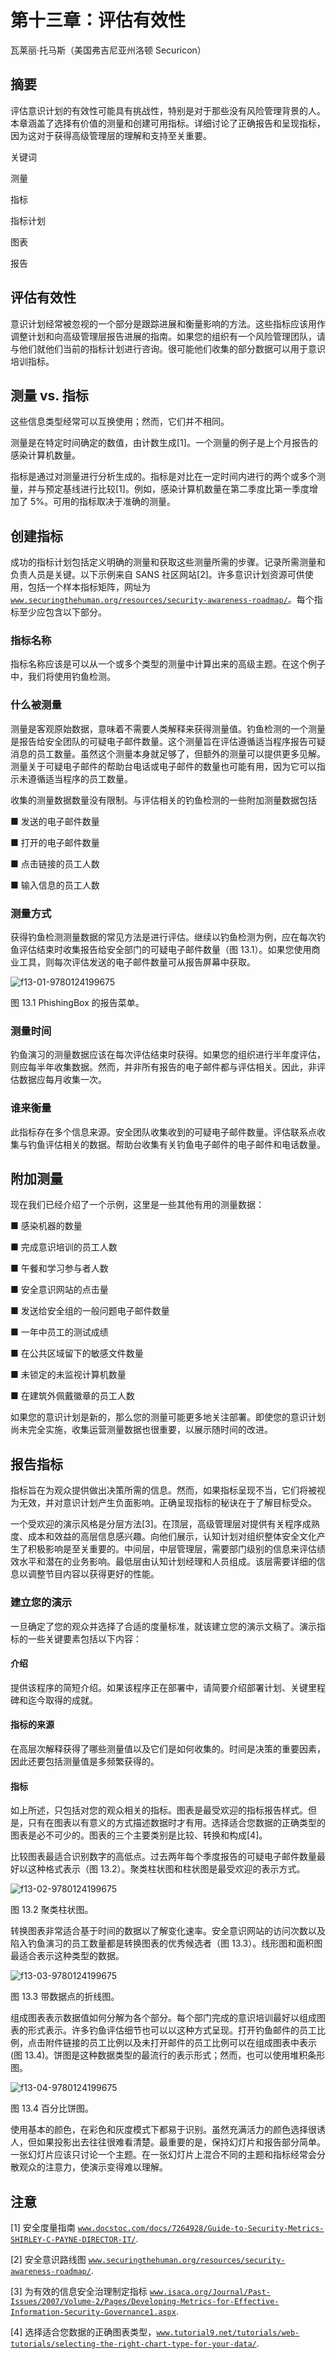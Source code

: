 # 第十三章：评估有效性

瓦莱丽·托马斯（美国弗吉尼亚州洛顿 Securicon）

## 摘要

评估意识计划的有效性可能具有挑战性，特别是对于那些没有风险管理背景的人。本章涵盖了选择有价值的测量和创建可用指标。详细讨论了正确报告和呈现指标，因为这对于获得高级管理层的理解和支持至关重要。

关键词

测量

指标

指标计划

图表

报告

## 评估有效性

意识计划经常被忽视的一个部分是跟踪进展和衡量影响的方法。这些指标应该用作调整计划和向高级管理层报告进展的指南。如果您的组织有一个风险管理团队，请与他们就他们当前的指标计划进行咨询。很可能他们收集的部分数据可以用于意识培训指标。

## 测量 vs. 指标

这些信息类型经常可以互换使用；然而，它们并不相同。

测量是在特定时间确定的数值，由计数生成[1]。一个测量的例子是上个月报告的感染计算机数量。

指标是通过对测量进行分析生成的。指标是对比在一定时间内进行的两个或多个测量，并与预定基线进行比较[1]。例如，感染计算机数量在第二季度比第一季度增加了 5%。可用的指标取决于准确的测量。

## 创建指标

成功的指标计划包括定义明确的测量和获取这些测量所需的步骤。记录所需测量和负责人员是关键。以下示例来自 SANS 社区网站[2]。许多意识计划资源可供使用，包括一个样本指标矩阵，网址为[`www.securingthehuman.org/resources/security-awareness-roadmap/`](https://www.securingthehuman.org/resources/security-awareness-roadmap/)。每个指标至少应包含以下部分。

### 指标名称

指标名称应该是可以从一个或多个类型的测量中计算出来的高级主题。在这个例子中，我们将使用钓鱼检测。

### 什么被测量

测量是客观原始数据，意味着不需要人类解释来获得测量值。钓鱼检测的一个测量是报告给安全团队的可疑电子邮件数量。这个测量旨在评估遵循适当程序报告可疑消息的员工数量。虽然这个测量本身就足够了，但额外的测量可以提供更多见解。测量关于可疑电子邮件的帮助台电话或电子邮件的数量也可能有用，因为它可以指示未遵循适当程序的员工数量。

收集的测量数据数量没有限制。与评估相关的钓鱼检测的一些附加测量数据包括

■ 发送的电子邮件数量

■ 打开的电子邮件数量

■ 点击链接的员工人数

■ 输入信息的员工人数

### 测量方式

获得钓鱼检测测量数据的常见方法是进行评估。继续以钓鱼检测为例，应在每次钓鱼评估结束时收集报告给安全部门的可疑电子邮件数量（图 13.1）。如果您使用商业工具，则每次评估发送的电子邮件数量可从报告屏幕中获取。

![f13-01-9780124199675](img/f13-01-9780124199675.jpg)

图 13.1 PhishingBox 的报告菜单。

### 测量时间

钓鱼演习的测量数据应该在每次评估结束时获得。如果您的组织进行半年度评估，则应每半年收集数据。然而，并非所有报告的电子邮件都与评估相关。因此，非评估数据应每月收集一次。

### 谁来衡量

此指标存在多个信息来源。安全团队收集收到的可疑电子邮件数量。评估联系点收集与钓鱼评估相关的数据。帮助台收集有关钓鱼电子邮件的电子邮件和电话数量。

## 附加测量

现在我们已经介绍了一个示例，这里是一些其他有用的测量数据：

■ 感染机器的数量

■ 完成意识培训的员工人数

■ 午餐和学习参与者人数

■ 安全意识网站的点击量

■ 发送给安全组的一般问题电子邮件数量

■ 一年中员工的测试成绩

■ 在公共区域留下的敏感文件数量

■ 未锁定的未监视计算机数量

■ 在建筑外佩戴徽章的员工人数

如果您的意识计划是新的，那么您的测量可能更多地关注部署。即使您的意识计划尚未完全实施，收集运营测量数据也很重要，以展示随时间的改进。

## 报告指标

指标旨在为观众提供做出决策所需的信息。然而，如果指标呈现不当，它们将被视为无效，并对意识计划产生负面影响。正确呈现指标的秘诀在于了解目标受众。

一个受欢迎的演示风格是分层方法[3]。在顶层，高级管理层对提供有关程序成熟度、成本和效益的高层信息感兴趣。向他们展示，认知计划对组织整体安全文化产生了积极影响是至关重要的。中间层，中层管理层，需要部门级别的信息来评估绩效水平和潜在的业务影响。最低层由认知计划经理和人员组成。该层需要详细的信息以调整节目内容以获得更好的性能。

### 建立您的演示

一旦确定了您的观众并选择了合适的度量标准，就该建立您的演示文稿了。演示指标的一些关键要素包括以下内容：

#### 介绍

提供该程序的简短介绍。如果该程序正在部署中，请简要介绍部署计划、关键里程碑和迄今取得的成就。

#### 指标的来源

在高层次解释获得了哪些测量值以及它们是如何收集的。时间是决策的重要因素，因此还要包括测量值是多频繁获得的。

#### 指标

如上所述，只包括对您的观众相关的指标。图表是最受欢迎的指标报告样式。但是，只有在图表以有意义的方式描述数据时才有用。选择适合您数据的正确类型的图表是必不可少的。图表的三个主要类别是比较、转换和构成[4]。

比较图表最适合识别数字的高低点。过去两年每个季度报告的可疑电子邮件数量最好以这种格式表示（图 13.2）。聚类柱状图和柱状图是最受欢迎的表示方式。

![f13-02-9780124199675](img/f13-02-9780124199675.jpg)

图 13.2 聚类柱状图。

转换图表非常适合基于时间的数据以了解变化速率。安全意识网站的访问次数以及陷入钓鱼演习的员工数量都是转换图表的优秀候选者（图 13.3）。线形图和面积图最适合表示这种类型的数据。

![f13-03-9780124199675](img/f13-03-9780124199675.jpg)

图 13.3 带数据点的折线图。

组成图表表示数据值如何分解为各个部分。每个部门完成的意识培训最好以组成图表的形式表示。许多钓鱼评估细节也可以以这种方式呈现。打开钓鱼邮件的员工比例，点击附件链接的员工比例以及未打开邮件的员工比例可以在组成图表中表示(图 13.4)。饼图是这种数据类型的最流行的表示形式；然而，也可以使用堆积条形图。

![f13-04-9780124199675](img/f13-04-9780124199675.jpg)

图 13.4 百分比饼图。

使用基本的颜色，在彩色和灰度模式下都易于识别。虽然充满活力的颜色选择很诱人，但如果投影出去往往很难看清楚。最重要的是，保持幻灯片和报告部分简单。一张幻灯片应该只讨论一个主题。在一张幻灯片上混合不同的主题和指标经常会分散观众的注意力，使演示变得难以理解。

## 注意

[1] 安全度量指南 [`www.docstoc.com/docs/7264928/Guide-to-Security-Metrics-SHIRLEY-C-PAYNE-DIRECTOR-IT/`](http://www.docstoc.com/docs/7264928/Guide-to-Security-Metrics-SHIRLEY-C-PAYNE-DIRECTOR-IT/).

[2] 安全意识路线图 [`www.securingthehuman.org/resources/security-awareness-roadmap/`](https://www.securingthehuman.org/resources/security-awareness-roadmap/).

[3] 为有效的信息安全治理制定指标 [`www.isaca.org/Journal/Past-Issues/2007/Volume-2/Pages/Developing-Metrics-for-Effective-Information-Security-Governance1.aspx`](http://www.isaca.org/Journal/Past-Issues/2007/Volume-2/Pages/Developing-Metrics-for-Effective-Information-Security-Governance1.aspx).

[4] 选择适合您数据的正确图表类型，[`www.tutorial9.net/tutorials/web-tutorials/selecting-the-right-chart-type-for-your-data/`](http://www.tutorial9.net/tutorials/web-tutorials/selecting-the-right-chart-type-for-your-data/).
